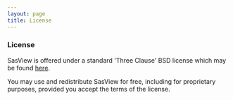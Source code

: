 ```yaml
---
layout: page
title: License
---
```


### License

SasView is offered under a standard 'Three Clause' BSD license which may be found [here](https://github.com/SasView/sasview/blob/master/LICENSE.TXT).

You may use and redistribute SasView for free, including for proprietary purposes, provided you accept the terms of the license.
